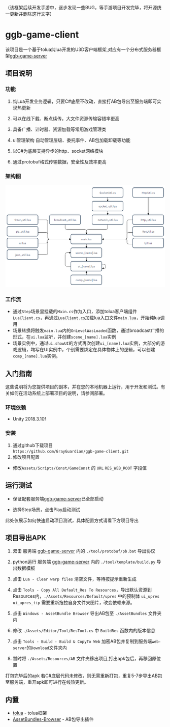 （该框架后续开发手游中，逐步发现一些BUG，等手游项目开发完毕，将开源统一更新并删除这行文字）
# ggb-game-client
该项目是一个基于tolua纯lua开发的U3D客户端框架,对应有一个分布式服务器框架[ggb-game-server](https://github.com/GrayGuardian/ggb-game-server)
## 项目说明
### 功能
1. 纯Lua开发业务逻辑，只要C#底层不改动，直接打AB包导出至服务端即可实现热更新  

2. 可以在线下载、断点续传，大文件资源传输容错率更高  

3. 具备广播、计时器、资源加载等常用游戏管理类  

4. ui管理架构 自动管理层级、委托事件、AB包加载卸载等功能

5. 以C#为底层支持异步的http、socket网络模块

6. 通过protobuf格式传输数据，安全性及效率更高
### 架构图
![](./res/image1.png)
### 工作流
- 通过`Step`场景里挂载的`Main.cs`作为入口，添加tolua客户端组件`LuaClient.cs`，再通过`LuaClient.cs`加载lua入口文件`main.lua`，开始纯lua调用
- 场景转换将触发`main.lua`内的`OnLevelWasLoaded`函数，通过broadcast广播的形式，在`ui.lua`监听，并创建`scene_[name].lua`实例
- 场景实例中，通过`ui.showUI`的方式再次创建`ui_[name].lua`实例，大部分的游戏逻辑，均写在UI实例中，个别需要绑定在具体物体上的逻辑，可以创建`comp_[name].lua`实例。
## 入门指南
 
这些说明将为您提供项目的副本，并在您的本地机器上运行，用于开发和测试。有关如何在活动系统上部署项目的说明，请参阅部署。
 
### 环境依赖

- Unity 2018.3.10f
 
### 安装
  
1. 通过github下载项目  
`https://github.com/GrayGuardian/ggb-game-client.git`
2. 修改项目配置
  - 修改`Assets/Scripts/Const/GameConst` 的 `URL` `RES_WEB_ROOT` 字段值
 
## 运行测试
 
- 保证配套服务端[ggb-game-server](https://github.com/GrayGuardian/ggb-game-server)已全部启动  

- 选择Step场景，点击Play启动测试

此处仅展示如何快速启动项目测试，具体配置方式请看下方项目导出
 
## 项目导出APK
 
1. 双击 服务端 [ggb-game-server](https://github.com/GrayGuardian/ggb-game-server) 内的 `./tool/protobuf/pb.bat` 导出协议

2. python运行 服务端 [ggb-game-server](https://github.com/GrayGuardian/ggb-game-server) 内的 `./tool/template/build.py` 导出数据模板  

3. 点击 `Lua - Clear warp files` 清空文件，等待按提示重新生成

4. 点击 `Tools - Copy All Default_Res To Resources`，导出默认资源到Resources内，`./Assets/Resources/Default/upres` 中的预制体 `ui_upres` `ui_upres_tip` 需要重新拖拉自身文件夹图片，改变依赖来源。

5. 点击 `Windows - AssetBundle Browser` 导出AB包至 `./AssetBundles` 文件夹内 

6. 修改 `./Assets/Editor/Tool/ResTool.cs` 中 `BuildRes` 函数内的版本信息

7. 点击 `Tools - Build - Build & CopyTo Web` 加密AB包并复制到服务端`web-server`的`Download`文件夹内

8. 暂时将 `./Assets/Resources/AB` 文件夹移出项目,打出apk包后，再移回原位置

打包完毕后的apk 若C#底层代码未修改，则无需重新打包，重复5-7步导出AB包至服务端，重开apk即可进行在线热更新。
 
## 内置
 
* [tolua](https://github.com/topameng/tolua) - tolua框架
* [AssetBundles-Browser](https://github.com/Unity-Technologies/AssetBundles-Browser) - AB包导出插件
